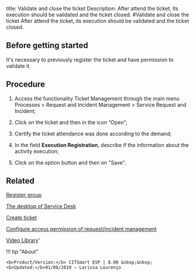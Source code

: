 title: Validate and close the ticket
Description: After attend the ticket, its execution should be validated and the ticket closed.
#Validate and close the ticket
After attend the ticket, its execution should be validated and the ticket closed.

Before getting started
--------------------------

It's necessary to previously register the ticket and have permission to validate
it.

Procedure
-------------

1.  Access the functionality Ticket Management through the main menu Processes
    \> Request and Incident Management \> Service Request and Incident;

2.  Click on the ticket and then in the icon “Open”;

3.  Certify the ticket attendance was done according to the demand;

4.  In the field **Execution Registration**, describe if the information about
    the activity execution;

5.  Click on the option button and then on "Save".

Related
-----------

[Register group](https://docs-dev.citsmart.com/en/site/citsmart-esp-8/2-initial-settings/access-settings/user/register-groups.html)

[The desktop of Service Desk](https://docs-dev.citsmart.com/en/site/citsmart-esp-8/5-processes/tickets/use/desktop-of-service-desk.html)

[Create ticket](https://docs-dev.citsmart.com/en/site/citsmart-esp-8/5-processes/tickets/use/create-ticket.html)

[Configure access permission of request/incident management](https://docs-dev.citsmart.com/en/site/citsmart-esp-8/5-processes/tickets/configuration/configure-access-permission-ticket.html)

<i class='fa fa-youtube-play  fa-2x' style='color:#97ce17;vertical-align: middle;'> </i> [Video Library](https://www.youtube.com/playlist?list=PLB5qK2uzf2RNrJnhiXj3dbmgsm9-quhfz)'

!!! tip "About"

    <b>Product/Version:</b> CITSmart ESP | 8.00 &nbsp;&nbsp;
    <b>Updated:</b>01/08/2019 – Larissa Lourenço
